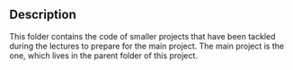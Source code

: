 ## Description
This folder contains the code of smaller projects that have been tackled during the lectures to prepare for the main project.
The main project is the one, which lives in the parent folder of this project.
